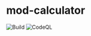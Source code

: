 # mod-calculator

![Build](https://github.com/nityan/mod-calculator/workflows/Build/badge.svg) ![CodeQL](https://github.com/nityan/mod-calculator/workflows/CodeQL/badge.svg)
